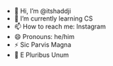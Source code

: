 - 👋 Hi, I’m @itshaddji
- 🌱 I’m currently learning CS
- 📫 How to reach me: Instagram
- 😄 Pronouns: he/him
- ⚡ Sic Parvis Magna
- 🌟 E Pluribus Unum

<!---
itshaddji/itshaddji is a ✨ special ✨ repository because its `README.md` (this file) appears on your GitHub profile.
You can click the Preview link to take a look at your changes.
--->
